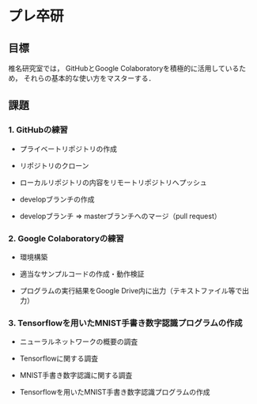 # プレ卒研

## 目標

椎名研究室では，
GitHubとGoogle Colaboratoryを積極的に活用しているため，
それらの基本的な使い方をマスターする．

## 課題

### 1. GitHubの練習

* プライベートリポジトリの作成

* リポジトリのクローン

* ローカルリポジトリの内容をリモートリポジトリへプッシュ

* developブランチの作成

* developブランチ => masterブランチへのマージ（pull request）

### 2. Google Colaboratoryの練習

* 環境構築

* 適当なサンプルコードの作成・動作検証

* プログラムの実行結果をGoogle Drive内に出力（テキストファイル等で出力）

### 3. Tensorflowを用いたMNIST手書き数字認識プログラムの作成

* ニューラルネットワークの概要の調査

* Tensorflowに関する調査

* MNIST手書き数字認識に関する調査

* Tensorflowを用いたMNIST手書き数字認識プログラムの作成